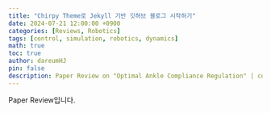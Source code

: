 ```yaml
---
title: "Chirpy Theme로 Jekyll 기반 깃허브 블로그 시작하기"
date: 2024-07-21 12:00:00 +0900
categories: [Reviews, Robotics]
tags: [control, simulation, robotics, dynamics]
math: true
toc: true
author: dareumHJ
pin: false
description: Paper Review on "Optimal Ankle Compliance Regulation" | control, simulation, robotics, dynamics
---
```


Paper Review입니다.